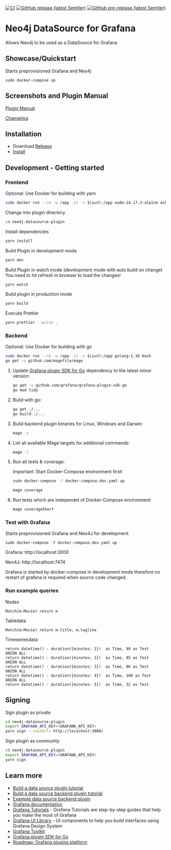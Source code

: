 [![CI](https://github.com/denniskniep/grafana-datasource-plugin-neo4j/actions/workflows/ci.yml/badge.svg)](https://github.com/denniskniep/grafana-datasource-plugin-neo4j/actions/workflows/ci.yml) 
[![GitHub release (latest SemVer)](https://img.shields.io/github/v/release/denniskniep/grafana-datasource-plugin-neo4j?sort=semver)](https://github.com/denniskniep/grafana-datasource-plugin-neo4j/releases/latest)
[![GitHub pre-release (latest SemVer)](https://img.shields.io/github/v/release/denniskniep/grafana-datasource-plugin-neo4j?display_name=tag&include_prereleases&sort=semver)](https://github.com/denniskniep/grafana-datasource-plugin-neo4j/releases)


# Neo4j DataSource for Grafana
Allows Neo4j to be used as a DataSource for Grafana

## Showcase/Quickstart
Starts preprovisioned Grafana and Neo4j 
```
sudo docker-compose up
```

## Screenshots and Plugin Manual
[Plugin Manual](https://github.com/denniskniep/grafana-datasource-plugin-neo4j/blob/main/neo4j-datasource-plugin/README.md)

[Changelog](https://github.com/denniskniep/grafana-datasource-plugin-neo4j/blob/main/neo4j-datasource-plugin/CHANGELOG.md)

## Installation
* Download [Release](https://github.com/denniskniep/grafana-datasource-plugin-neo4j/releases)
* [Install](https://grafana.com/docs/grafana/latest/plugins/installation/#install-a-packaged-plugin)

## Development -  Getting started

### Frontend
Optional: Use Docker for building with yarn
```bash
sudo docker run --rm -w /app -it -v $(pwd):/app node:14.17.3-alpine ash
```

Change into plugin directory
```bash
cd neo4j-datasource-plugin
```

Install dependencies
```bash
yarn install
```

Build Plugin in development mode
```bash
yarn dev
```

Build Plugin in watch mode (development mode with auto build on change)
You need to hit refresh in browser to load the changes!
```bash
yarn watch
```

Build plugin in production mode
```bash
yarn build
```

Execute Prettier
```bash
yarn prettier --write .
```

### Backend
Optional: Use Docker for building with go
```bash
sudo docker run --rm -w /app -it -v $(pwd):/app golang:1.16 bash
go get -u github.com/magefile/mage
```

1. Update [Grafana plugin SDK for Go](https://grafana.com/docs/grafana/latest/developers/plugins/backend/grafana-plugin-sdk-for-go/) dependency to the latest minor version:

   ```bash
   go get -u github.com/grafana/grafana-plugin-sdk-go
   go mod tidy
   ```

2. Build with go:

   ```bash
   go get ./...
   go build ./...
   ```

2. Build backend plugin binaries for Linux, Windows and Darwin:

   ```bash
   mage -v
   ```

3. List all available Mage targets for additional commands:

   ```bash
   mage -l
   ```

4. Run all tests & coverage:

   Important: Start Docker-Compose environment first!

   ```bash
   sudo docker-compose -f docker-compose.dev.yaml up
   ``` 
   ```bash
   mage coverage
   ```

5. Run tests which are independet of Docker-Compose environment
   ```bash
   mage coverageShort
   ```


### Test with Grafana
Starts preprovisioned Grafana and Neo4J for development
```
sudo docker-compose -f docker-compose.dev.yaml up
```
Grafana: http://localhost:3000

Neo4J: http://localhost:7474

Grafana is started by docker-compose in development mode therefore no restart of grafana is required when source code changed.

### Run example queries

Nodes
```
Match(m:Movie) return m
```

Tabledata
```
Match(m:Movie) return m.title, m.tagline
```

Timeseriesdata
```
return datetime() - duration({minutes: 1})  as Time, 99 as Test
UNION ALL
return datetime() - duration({minutes: 2})  as Time, 85 as Test
UNION ALL
return datetime() - duration({minutes: 3})  as Time, 86 as Test
UNION ALL
return datetime() - duration({minutes: 4})  as Time, 100 as Test
UNION ALL
return datetime() - duration({minutes: 5})  as Time, 32 as Test
```

## Signing

Sign plugin as private 

```bash
cd neo4j-datasource-plugin
export GRAFANA_API_KEY=<GRAFANA_API_KEY>
yarn sign --rootUrls http://localhost:3000/
```

Sign plugin as community 

```bash
cd neo4j-datasource-plugin
export GRAFANA_API_KEY=<GRAFANA_API_KEY>
yarn sign
```


## Learn more
- [Build a data source plugin tutorial](https://grafana.com/tutorials/build-a-data-source-plugin)
- [Build a data source backend plugin tutorial](https://grafana.com/tutorials/build-a-data-source-backend-plugin/)
- [Example data source backend plugin](https://github.com/grafana/grafana-starter-datasource-backend)
- [Grafana documentation](https://grafana.com/docs/)
- [Grafana Tutorials](https://grafana.com/tutorials/) - Grafana Tutorials are step-by-step guides that help you make the most of Grafana
- [Grafana UI Library](https://developers.grafana.com/ui) - UI components to help you build interfaces using Grafana Design System
- [Grafana Toolkit](https://github.com/grafana/grafana/tree/main/packages/grafana-toolkit#usage)
- [Grafana plugin SDK for Go](https://grafana.com/docs/grafana/latest/developers/plugins/backend/grafana-plugin-sdk-for-go/)
- [Roadmap: Grafana plugins platform](https://github.com/grafana/grafana/issues/36228)
